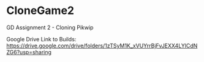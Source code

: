 # CloneGame2
GD Assignment 2 - Cloning Pikwip

Google Drive Link to Builds: https://drive.google.com/drive/folders/1zTSyM1K_xVUYrrBjFvJEXX4LYlCdNZG6?usp=sharing
